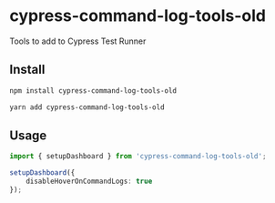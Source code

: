 # cypress-command-log-tools-old

Tools to add to Cypress Test Runner


## Install

```bash
npm install cypress-command-log-tools-old
```

```bash
yarn add cypress-command-log-tools-old
```

## Usage

```ts
import { setupDashboard } from 'cypress-command-log-tools-old';

setupDashboard({
	disableHoverOnCommandLogs: true
});

```
